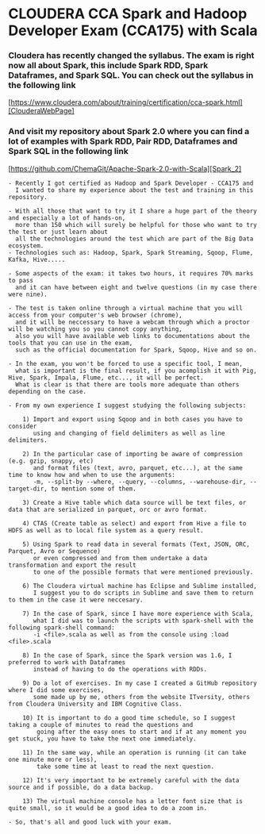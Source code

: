 # CLOUDERA CCA Spark and Hadoop Developer Exam (CCA175) with Scala

### Cloudera has recently changed the syllabus. The exam is right now all about Spark, this include Spark RDD, Spark Dataframes, and Spark SQL. You can check out the syllabus in the following link 

[https://www.cloudera.com/about/training/certification/cca-spark.html][ClouderaWebPage]

### And visit my repository about Spark 2.0 where you can find a lot of examples with Spark RDD, Pair RDD, Dataframes and Spark SQL in the following link
[https://github.com/ChemaGit/Apache-Spark-2.0-with-Scala][Spark_2]

````text
- Recently I got certified as Hadoop and Spark Developer - CCA175 and 
  I wanted to share my experience about the test and training in this repository.

- With all those that want to try it I share a huge part of the theory and especially a lot of hands-on, 
  more than 150 which will surely be helpful for those who want to try the test or just learn about 
  all the technologies around the test which are part of the Big Data ecosystem.
- Technologies such as: Hadoop, Spark, Spark Streaming, Sqoop, Flume, Kafka, Hive.....

- Some aspects of the exam: it takes two hours, it requires 70% marks to pass 
  and it can have between eight and twelve questions (in my case there were nine).

- The test is taken online through a virtual machine that you will access from your computer's web browser (chrome), 
  and it will be neccessary to have a webcam through which a proctor will be watching you so you cannot copy anything, 
  also you will have available web links to documentations about the tools that you can use in the exam, 
  such as the official documentation for Spark, Sqoop, Hive and so on.

- In the exam, you won't be forced to use a specific tool, I mean, 
  what is important is the final result, if you acomplish it with Pig, Hive, Spark, Impala, Flume, etc..., it will be perfect. 
  What is clear is that there are tools more adequate than others depending on the case.

- From my own experience I suggest studying the following subjects:

    1) Import and export using Sqoop and in both cases you have to consider 
       using and changing of field delimiters as well as line delimiters.
    
    2) In the particular case of importing be aware of compression (e.g. gzip, snappy, etc) 
       and format files (text, avro, parquet, etc...), at the same time to know how and when to use the arguments: 
       -m, --split-by --where, --query, --columns, --warehouse-dir, --target-dir, to mention some of them.
    
    3) Create a Hive table which data source will be text files, or data that are serialized in parquet, orc or avro format.
    
    4) CTAS (Create table as select) and export from Hive a file to HDFS as well as to local file system as a query result.
    
    5) Using Spark to read data in several formats (Text, JSON, ORC, Parquet, Avro or Sequence) 
       or even compressed and from them undertake a data transformation and export the result 
       to one of the possible formats that were mentioned previously.
    
    6) The Cloudera virtual machine has Eclipse and Sublime installed, 
       I suggest you to do scripts in Sublime and save them to return to them in the case it were neccesary.
    
    7) In the case of Spark, since I have more experience with Scala, 
       what I did was to launch the scripts with spark-shell with the following spark-shell command: 
       -i <file>.scala as well as from the console using :load <file>.scala
    
    8) In the case of Spark, since the Spark version was 1.6, I preferred to work with Dataframes 
       instead of having to do the operations with RDDs.
    
    9) Do a lot of exercises. In my case I created a GitHub repository where I did some exercises, 
       some made up by me, others from the website ITversity, others from Cloudera University and IBM Cognitive Class.
    
    10) It is important to do a good time schedule, so I suggest taking a couple of minutes to read the questions and 
        going after the easy ones to start and if at any moment you get stuck, you have to take the next one immediately.
    
    11) In the same way, while an operation is running (it can take one minute more or less), 
        take some time at least to read the next question.
    
    12) It's very important to be extremely careful with the data source and if possible, do a data backup.
    
    13) The virtual machine console has a letter font size that is quite small, so it would be a good idea to do a zoom in.

- So, that's all and good luck with your exam.
````


[ClouderaWebPage]: https://www.cloudera.com/about/training/certification/cca-spark.html

[Spark_2]: https://github.com/ChemaGit/Apache-Spark-2.0-with-Scala